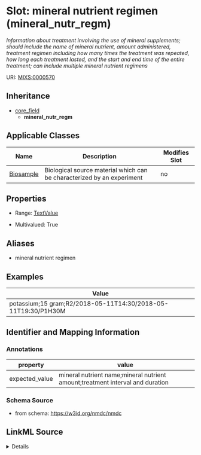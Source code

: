 # Slot: mineral nutrient regimen (mineral_nutr_regm)


_Information about treatment involving the use of mineral supplements; should include the name of mineral nutrient, amount administered, treatment regimen including how many times the treatment was repeated, how long each treatment lasted, and the start and end time of the entire treatment; can include multiple mineral nutrient regimens_



URI: [MIXS:0000570](https://w3id.org/mixs/0000570)




## Inheritance

* [core_field](core_field.md)
    * **mineral_nutr_regm**





## Applicable Classes

| Name | Description | Modifies Slot |
| --- | --- | --- |
[Biosample](Biosample.md) | Biological source material which can be characterized by an experiment |  no  |







## Properties

* Range: [TextValue](TextValue.md)

* Multivalued: True



## Aliases


* mineral nutrient regimen




## Examples

| Value |
| --- |
| potassium;15 gram;R2/2018-05-11T14:30/2018-05-11T19:30/P1H30M |

## Identifier and Mapping Information





### Annotations

| property | value |
| --- | --- |
| expected_value | mineral nutrient name;mineral nutrient amount;treatment interval and duration || preferred_unit | gram, mole per liter, milligram per liter || occurrence | m |



### Schema Source


* from schema: https://w3id.org/nmdc/nmdc




## LinkML Source

<details>
```yaml
name: mineral_nutr_regm
annotations:
  expected_value:
    tag: expected_value
    value: mineral nutrient name;mineral nutrient amount;treatment interval and duration
  preferred_unit:
    tag: preferred_unit
    value: gram, mole per liter, milligram per liter
  occurrence:
    tag: occurrence
    value: m
description: Information about treatment involving the use of mineral supplements;
  should include the name of mineral nutrient, amount administered, treatment regimen
  including how many times the treatment was repeated, how long each treatment lasted,
  and the start and end time of the entire treatment; can include multiple mineral
  nutrient regimens
title: mineral nutrient regimen
examples:
- value: potassium;15 gram;R2/2018-05-11T14:30/2018-05-11T19:30/P1H30M
from_schema: https://w3id.org/nmdc/nmdc
aliases:
- mineral nutrient regimen
rank: 1000
is_a: core field
string_serialization: '{text};{float} {unit};{Rn/start_time/end_time/duration}'
slot_uri: MIXS:0000570
multivalued: true
alias: mineral_nutr_regm
domain_of:
- Biosample
range: TextValue

```
</details>